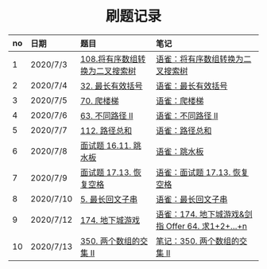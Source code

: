 <h1 align="center">
    刷题记录
</h1>


| no   | 日期      | 题目                                                         | 笔记                                                         |
| ---- | :-------- | :----------------------------------------------------------- | :----------------------------------------------------------- |
| 1    | 2020/7/3  | [108.将有序数组转换为二叉搜索树](https://leetcode-cn.com/problems/convert-sorted-array-to-binary-search-tree/) | [语雀：将有序数组转换为二叉搜索树](https://www.yuque.com/zhoujx/study/hy9l2c) |
| 2    | 2020/7/4  | [32. 最长有效括号](https://leetcode-cn.com/problems/longest-valid-parentheses/) | [语雀：最长有效括号](https://www.yuque.com/zhoujx/study/howh9y) |
| 3    | 2020/7/5  | [70. 爬楼梯](https://leetcode-cn.com/problems/climbing-stairs/) | [语雀：爬楼梯](https://www.yuque.com/zhoujx/study/ngav2a)    |
| 4    | 2020/7/6  | [63. 不同路径 II](https://leetcode-cn.com/problems/unique-paths-ii/) | [语雀：不同路径 II](https://www.yuque.com/zhoujx/study/hu3cha) |
| 5    | 2020/7/7  | [112. 路径总和](https://leetcode-cn.com/problems/path-sum/)  | [语雀：路径总和](https://www.yuque.com/zhoujx/study/nm4rei)  |
| 6    | 2020/7/8  | [面试题 16.11. 跳水板](https://leetcode-cn.com/problems/diving-board-lcci/) | [语雀：跳水板](https://www.yuque.com/zhoujx/study/xtu1ig)    |
| 7    | 2020/7/9  | [面试题 17.13. 恢复空格](https://leetcode-cn.com/problems/re-space-lcci/) | [语雀：面试题 17.13. 恢复空格](https://www.yuque.com/zhoujx/study/cf7s09) |
| 8    | 2020/7/10 | [5. 最长回文子串](https://leetcode-cn.com/problems/longest-palindromic-substring/) | [语雀：最长回文子串](https://www.yuque.com/zhoujx/study/va6doo) |
| 9    | 2020/7/12 | [174. 地下城游戏](https://leetcode-cn.com/problems/dungeon-game/) | [语雀：174. 地下城游戏&剑指 Offer 64. 求1+2+…+n](https://www.yuque.com/zhoujx/study/zh2tde) |
| 10   | 2020/7/13 | [350. 两个数组的交集 II](https://leetcode-cn.com/problems/intersection-of-two-arrays-ii/) | [笔记：350. 两个数组的交集 II](https://www.yuque.com/zhoujx/study/whk6zw) |

